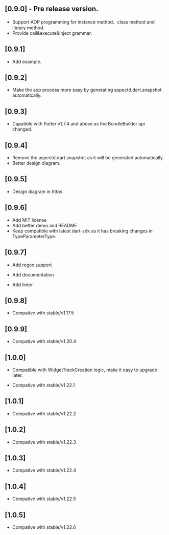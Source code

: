 ## [0.9.0] - Pre release version.

* Support AOP programming for instance method、class method and library method.
* Provide  call&execute&inject grammar.

## [0.9.1]

* Add example.

## [0.9.2]

* Make the aop process more easy by generating aspectd.dart.snapshot automatically.

## [0.9.3]

* Capatible with flutter v1.7.4 and above as the BundleBuilder api changed.

## [0.9.4]

* Remove the aspectd.dart.snapshot as it will be generated automatically.
* Better design diagram.

## [0.9.5]

* Design diagram in https.

## [0.9.6]

* Add MIT license
* Add better demo and README
* Keep compatible with latest dart-sdk as it has breaking changes in TypeParameterType.

## [0.9.7]

* Add regex support

* Add documentation

* Add linter

## [0.9.8]

* Compative with stable/v1.17.5

## [0.9.9]

* Compative with stable/v1.20.4

## [1.0.0]

* Compatible with WidgetTrackCreation logic, make it easy to upgrade later.

* Compative with stable/v1.22.1

## [1.0.1]
* Compative with stable/v1.22.2

## [1.0.2]
* Compative with stable/v1.22.3

## [1.0.3]
* Compative with stable/v1.22.4

## [1.0.4]
* Compative with stable/v1.22.5

## [1.0.5]
* Compative with stable/v1.22.6